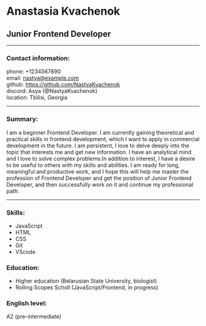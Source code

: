
# Anastasia Kvachenok

## Junior Frontend Developer
___

### Contact information:
phone: +1234567890  
email: nastya@example.com  
github: https://github.com/NastyaKvachenok  
discord: Asya (@NastyaKvachenok)  
location: Tbilisi, Georgia
___

### Summary:

I am a beginner Frontend Developer. I am currently gaining theoretical and practical skills in frontend development, which I want to apply in commercial development in the future. I am persistent, I love to delve deeply into the topic that interests me and get new information. I have an analytical mind and I love to solve complex problems.In addition to interest, I have a desire to be useful to others with my skills and abilities. 
I am ready for long, meaningful and productive work, and I hope this will help me master the profession of Frontend Developer and get the position of Junior Frontend Developer, and then successfully work on it and continue my professional path.
___

### Skills:
* JavaScript
* HTML
* CSS
* Git
* VScode

### Education:

* Higher education (Belarusian State University, biologist)   
* Rolling Scopes Scholl  (JavaScript/Frontend, in progress)

### English level:
А2 (pre-intermediate)